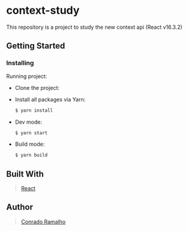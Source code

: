# context-study

This repository is a project to study the new context api (React v16.3.2)

## Getting Started

### Installing

Running project:

* Clone the project:

* Install all packages via Yarn:

  ```sh
  $ yarn install
  ```

* Dev mode:

  ```sh
  $ yarn start
  ```

* Build mode:

  ```sh
  $ yarn build
  ```

## Built With

> [React](https://reactjs.org/)

## Author

> [Conrado Ramalho](https://github.com/conradoramalho)
